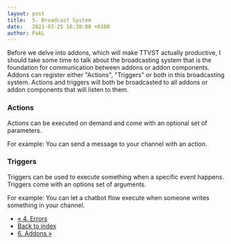 ```yaml
---
layout: post
title:  5. Broadcast System
date:   2021-03-25 16:30:00 +0100
author: PakL
---
```

Before we delve into addons, which will make TTVST actually productive, I should take some time to talk about the
broadcasting system that is the foundation for communication between addons or addon components. Addons can register
either "Actions", "Triggers" or both in this broadcasting system. Actions and triggers will both be broadcasted to all
addons or addon components that will listen to them.

### Actions
Actions can be executed on demand and come with an optional set of parameters.

For example: You can send a message to your channel with an action.

### Triggers
Triggers can be used to execute something when a specific event happens. Triggers come with an options set of arguments.

For example: You can let a chatbot flow execute when someone writes something in your channel.

<nav class="mt-4">
	<ul class="pagination justify-content-center">
		<li class="page-item"><a class="bg-dark page-link" href="04-errors.html">« 4. Errors</a></li>
		<li class="page-item"><a class="bg-dark page-link" href="index.html">Back to index</a></li>
		<li class="page-item"><a class="bg-dark page-link" href="06-addons.html">6. Addons »</a></li>
	</ul>
</nav>